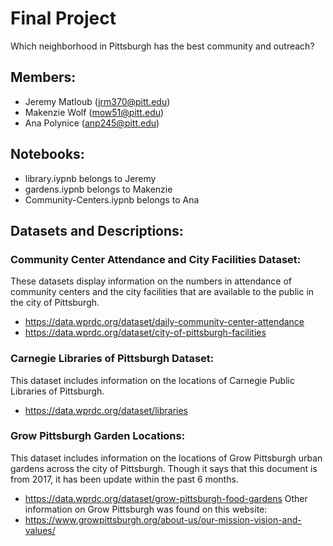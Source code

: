 # Final Project
Which neighborhood in Pittsburgh has the best community and outreach?

## Members:
- Jeremy Matloub (jrm370@pitt.edu)
- Makenzie Wolf (mow51@pitt.edu) 
- Ana Polynice (anp245@pitt.edu)

## Notebooks:
- library.iypnb belongs to Jeremy
- gardens.iypnb belongs to Makenzie
- Community-Centers.iypnb belongs to Ana

## Datasets and Descriptions:

### Community Center Attendance and City Facilities Dataset:
These datasets display information on the numbers in attendance of community centers and the city facilities that are available to the public in the city of Pittsburgh.
- https://data.wprdc.org/dataset/daily-community-center-attendance
- https://data.wprdc.org/dataset/city-of-pittsburgh-facilities

### Carnegie Libraries of Pittsburgh Dataset:
This dataset includes information on the locations of Carnegie Public Libraries of Pittsburgh.
- https://data.wprdc.org/dataset/libraries

### Grow Pittsburgh Garden Locations:
This dataset includes information on the locations of Grow Pittsburgh urban gardens across the city of Pittsburgh. Though it says that this document is from 2017, it has been update within the past 6 months.
- https://data.wprdc.org/dataset/grow-pittsburgh-food-gardens
Other information on Grow Pittsburgh was found on this website:
- https://www.growpittsburgh.org/about-us/our-mission-vision-and-values/